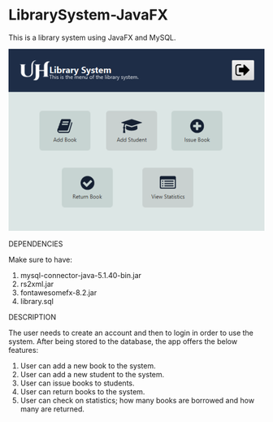 # LibrarySystem-JavaFX
This is a library system using JavaFX and MySQL. 

![ImgName](https://github.com/uendihoxha/LibrarySystem-JavaFX/blob/master/dashboard.PNG)

DEPENDENCIES

Make sure to have:

1. mysql-connector-java-5.1.40-bin.jar
2. rs2xml.jar
3. fontawesomefx-8.2.jar
4. library.sql

DESCRIPTION 

The user needs to create an account and then to login in order to use the system. After being stored to the database, the app offers the below features: 
1. User can add a new book to the system. 
2. User can add a new student to the system. 
3. User can issue books to students. 
4. User can return books to the system.
5. User can check on statistics; how many books are borrowed and how many are returned. 


